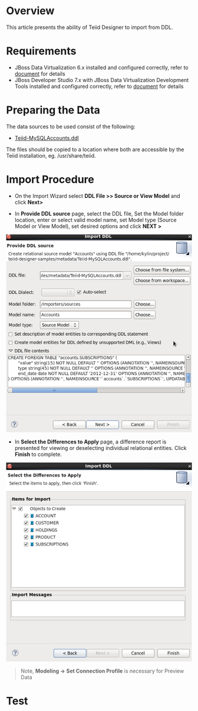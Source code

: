 # Overview

This article presents the ability of Teiid Designer to import from DDL.


# Requirements

* JBoss Data Virtualization 6.x installed and configured correctly, refer to [document](../installation/jdv-installation.md) for details
* JBoss Developer Studio 7.x with JBoss Data Virtualization Development Tools installed and configured correctly, refer to [document](../installation/jdv-installation.md) for details


# Preparing the Data

The data sources to be used consist of the following:

* [Teiid-MySQLAccounts.ddl](../metadata/Teiid-MySQLAccounts.ddl)

The files should be copied to a location where both are accessible by the Teiid installation, eg. /usr/share/teiid.


# Import Procedure 

* On the Import Wizard select **DDL File >> Source or View Model** and click **Next>**

* In **Provide DDL source** page, select the DDL file, Set the Model folder location, enter or select valid model name, set Model type (Source Model or View Model), set desired options and click **NEXT >**

![Source View](img/importer-ddl-source-view.png)

* In **Select the Differences to Apply** page, a difference report is presented for viewing or deselecting individual relational entities. Click **Finish** to complete.

![Objects to create](img/importer-ddl-object-to-create.png)

> Note, **Modeling -> Set Connection Profile** is necessary for Preview Data

# Test

